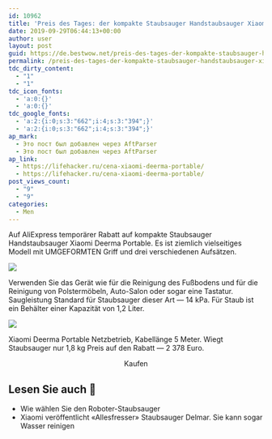 ```yaml
---
id: 10962
title: 'Preis des Tages: der kompakte Staubsauger Handstaubsauger Xiaomi Deerma Portable 2 378 Rubel'
date: 2019-09-29T06:44:13+00:00
author: user
layout: post
guid: https://de.bestwow.net/preis-des-tages-der-kompakte-staubsauger-handstaubsauger-xiaomi-deerma-portable-2-378-rubel/
permalink: /preis-des-tages-der-kompakte-staubsauger-handstaubsauger-xiaomi-deerma-portable-2-378-rubel/
tdc_dirty_content:
  - "1"
  - "1"
tdc_icon_fonts:
  - 'a:0:{}'
  - 'a:0:{}'
tdc_google_fonts:
  - 'a:2:{i:0;s:3:"662";i:4;s:3:"394";}'
  - 'a:2:{i:0;s:3:"662";i:4;s:3:"394";}'
ap_mark:
  - Это пост был добавлен через AftParser
  - Это пост был добавлен через AftParser
ap_link:
  - https://lifehacker.ru/cena-xiaomi-deerma-portable/
  - https://lifehacker.ru/cena-xiaomi-deerma-portable/
post_views_count:
  - "9"
  - "9"
categories:
  - Men
---
```

Auf AliExpress temporärer Rabatt auf kompakte Staubsauger Handstaubsauger Xiaomi Deerma Portable. Es ist ziemlich vielseitiges Modell mit UMGEFORMTEN Griff und drei verschiedenen Aufsätzen.

![](https://de.bestwow.net/wp-content/uploads/2019/09/cena-dnya-kompaktnyy-ruchnoy-pylesos-xiaomi-deerma-portable-za-2-378-rubley-1.jpg) 

Verwenden Sie das Gerät wie für die Reinigung des Fußbodens und für die Reinigung von Polstermöbeln, Auto-Salon oder sogar eine Tastatur. Saugleistung Standard für Staubsauger dieser Art — 14 kPa. Für Staub ist ein Behälter einer Kapazität von 1,2 Liter.

![](https://de.bestwow.net/wp-content/uploads/2019/09/cena-dnya-kompaktnyy-ruchnoy-pylesos-xiaomi-deerma-portable-za-2-378-rubley-2.jpg) 

Xiaomi Deerma Portable Netzbetrieb, Kabellänge 5 Meter. Wiegt Staubsauger nur 1,8 kg Preis auf den Rabatt — 2 378 Euro.

<p style="text-align: center">
  <span>Kaufen</span>
</p>

<div>
  <h2 class="read-also__title">
    <span>Lesen Sie auch</span> <span>🧐 </span>
  </h2>
  
  <ul class="read-also__list">
    <li>
      Wie wählen Sie den Roboter-Staubsauger
    </li>
    <li>
      Xiaomi veröffentlicht «Allesfresser» Staubsauger Delmar. Sie kann sogar Wasser reinigen
    </li>
  </ul>
</div>